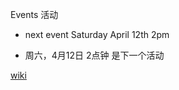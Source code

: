 Events 活动

- next event Saturday April 12th 2pm

- 周六，4月12日 2点钟  是下一个活动</br>


<a href="https://github.com/spring-ug/beijing/wiki">wiki</a>
